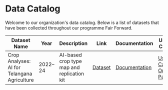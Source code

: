 # Data Catalog

Welcome to our organization's data catalog. Below is a list of datasets that have been collected throughout our programme Fair Forward.

| Dataset Name                                | Year    | Description                                | Link                                                                                        | Documentation                                                                | Use-Case                                                                 |
| ------------------------------------------- | ------- | ------------------------------------------ | ------------------------------------------------------------------------------------------- | ---------------------------------------------------------------------------- | ------------------------------------------------------------------------ |
| Crop Analyses: AI for Telangana Agriculture | 2022–24 | AI-based crop type map and replication kit | [Dataset](https://dataexplorer.ts.adex.org.in/dataset/1da21f2b-87f6-4641-81bd-ed6bcd461303) | [Documentation](datasets-documentation/telangana_crop_data_documentation.md) | [Use-Case One Pager](use-case-one-pager/telangana_crop_data_use_case.md) |

